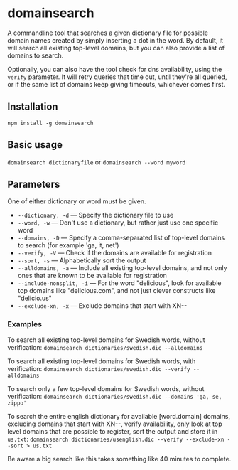 # domainsearch

A commandline tool that searches a given dictionary file for possible domain
names created by simply inserting a dot in the word. By default, it will search
all existing top-level domains, but you can also provide a list of domains to
search.

Optionally, you can also have the tool check for dns availability, using the
`--verify` parameter. It will retry queries that time out, until they're all
queried, or if the same list of domains keep giving timeouts, whichever comes
first.

## Installation
`npm install -g domainsearch`

## Basic usage
`domainsearch dictionaryfile` or `domainsearch --word myword`

## Parameters

One of either dictionary or word must be given.

- `--dictionary, -d` — Specify the dictionary file to use
- `--word, -w` — Don't use a dictionary, but rather just use one specific word
- `--domains, -D` — Specify a comma-separated list of top-level domains to search (for example 'ga, it, net')
- `--verify, -V` — Check if the domains are available for registration
- `--sort, -s` — Alphabetically sort the output
- `--alldomains, -a` — Include all existing top-level domains, and not only ones that are known to be available for registration
- `--include-nonsplit, -i` — For the word "delicious", look for available top domains like "delicious.com", and not just clever constructs like "delicio.us"
- `--exclude-xn, -x` — Exclude domains that start with XN--

### Examples
To search all existing top-level domains for Swedish words, without verification:
`domainsearch dictionaries/swedish.dic --alldomains`

To search all existing top-level domains for Swedish words, with verification:
`domainsearch dictionaries/swedish.dic --verify --alldomains`

To search only a few top-level domains for Swedish words, without verification:
`domainsearch dictionaries/swedish.dic --domains 'ga, se, zippo'`

To search the entire english dictionary for available [word.domain] domains,
excluding domains that start with XN--, verify availability, only look at top level
domains that are possible to register, sort the output and store it in `us.txt`:
`domainsearch dictionaries/usenglish.dic --verify --exclude-xn --sort > us.txt`

Be aware a big search like this takes something like 40 minutes to complete.